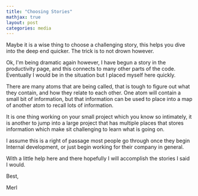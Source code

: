 ```yaml
---
title: "Choosing Stories"
mathjax: true
layout: post
categories: media
---
```


Maybe it is a wise thing to choose a challenging story, this helps you dive into the deep end quicker. The trick is to not drown however. 

Ok, I'm being dramatic again however, I have begun a story in the productivity page, and this connects to many other parts of the code. 
Eventually I would be in the situation but I placed myself here quickly. 

There are many atoms that are being called, that is tough to figure out what they contain, and how they relate to each other. 
One atom will contain a small bit of information, but that information can be used to place into a map of another atom to recall lots of information. 

It is one thing working on your small project which you know so intimately, it is another to jump into a large project
that has multiple places that stores information which make sit challenging to learn what is going on. 

I assume this is a right of passage most people go through once they begin Internal development, or just begin working for their company in general. 

With a little help here and there hopefully I will accomplish the stories I said I would. 

Best, 

Merl
